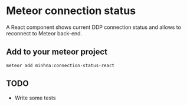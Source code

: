 # Meteor connection status

A React component shows current DDP connection status and allows to reconnect to Meteor back-end.

## Add to your meteor project

`meteor add minhna:connection-status-react`

## TODO

- Write some tests
